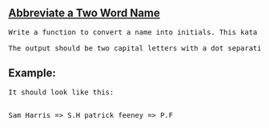 <h2><a href="https://www.codewars.com/kata/57eadb7ecd143f4c9c0000a3">Abbreviate a Two Word Name</a></h2>

<pre>Write a function to convert a name into initials. This kata strictly takes two words with one space in between them.

The output should be two capital letters with a dot separating them.</pre>

<h2>Example:</h2>
<pre>It should look like this:

Sam Harris => S.H
patrick feeney => P.F</pre>
